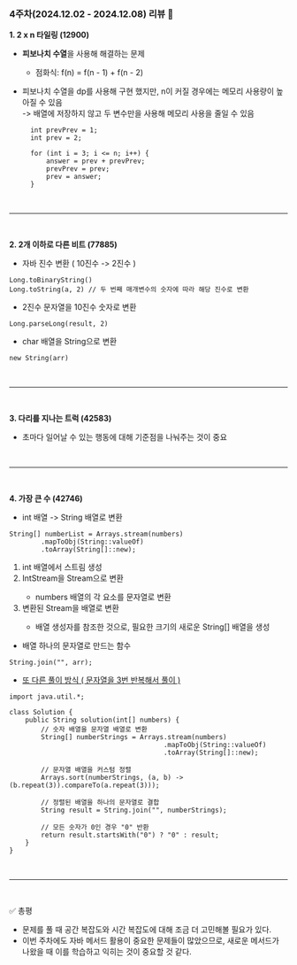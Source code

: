 ### 4주차(2024.12.02 - 2024.12.08) 리뷰 🤔


**1. 2 x n 타일링 (12900)**
- **피보나치 수열**을 사용해 해결하는 문제
    - 점화식: f(n) = f(n - 1) + f(n - 2)

- 피보나치 수열을 dp를 사용해 구현 했지만, n이 커질 경우에는 메모리 사용량이 높아질 수 있음<br>
  -> 배열에 저장하지 않고 두 변수만을 사용해 메모리 사용을 줄일 수 있음

  ```
    int prevPrev = 1;
    int prev = 2;

    for (int i = 3; i <= n; i++) {
        answer = prev + prevPrev;
        prevPrev = prev;
        prev = answer;
    }
    ```
    
<br><hr><br>

**2. 2개 이하로 다른 비트 (77885)**
- 자바 진수 변환 ( 10진수 -> 2진수 )
```
Long.toBinaryString()
Long.toString(a, 2) // 두 번째 매개변수의 숫자에 따라 해당 진수로 변환
```

- 2진수 문자열을 10진수 숫자로 변환
```
Long.parseLong(result, 2)
```

- char 배열을 String으로 변환
```
new String(arr)
```

<br><hr><br>

**3. 다리를 지나는 트럭 (42583)**
- 초마다 일어날 수 있는 행동에 대해 기준점을 나눠주는 것이 중요

<br><hr><br>

**4. 가장 큰 수 (42746)**
- int 배열 -> String 배열로 변환
```
String[] numberList = Arrays.stream(numbers)
        .mapToObj(String::valueOf)
        .toArray(String[]::new);
```
1. int 배열에서 스트림 생성
2. IntStream을 Stream<String>으로 변환
    - numbers 배열의 각 요소를 문자열로 변환
3. 변환된 Stream<String>을 배열로 변환
    - 배열 생성자를 참조한 것으로, 필요한 크기의 새로운 String[] 배열을 생성

- 배열 하나의 문자열로 만드는 함수
```
String.join("", arr);
```

- [또 다른 풀이 방식 ( 문자열을 3번 반복해서 풀이 )](https://yuna0125.tistory.com/145)
```
import java.util.*;

class Solution {
    public String solution(int[] numbers) {
        // 숫자 배열을 문자열 배열로 변환
        String[] numberStrings = Arrays.stream(numbers)
                                       .mapToObj(String::valueOf)
                                       .toArray(String[]::new);

        // 문자열 배열을 커스텀 정렬
        Arrays.sort(numberStrings, (a, b) -> (b.repeat(3)).compareTo(a.repeat(3)));

        // 정렬된 배열을 하나의 문자열로 결합
        String result = String.join("", numberStrings);

        // 모든 숫자가 0인 경우 "0" 반환
        return result.startsWith("0") ? "0" : result;
    }
}
```

<br><hr><br>

✅ 총평
- 문제를 풀 때 공간 복잡도와 시간 복잡도에 대해 조금 더 고민해볼 필요가 있다.
- 이번 주차에도 자바 메서드 활용이 중요한 문제들이 많았으므로, 새로운 메서드가 나왔을 때 이를 학습하고 익히는 것이 중요할 것 같다.